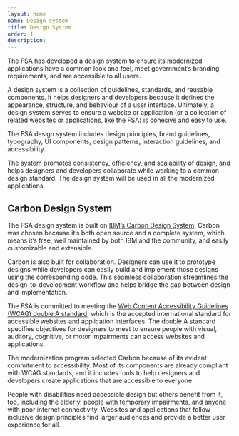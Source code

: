 ```yaml
---
layout: home
name: Design system
title: Design System
order: 1
description:
---
```

The FSA has developed a design system to ensure its modernized applications have a common look and feel, meet government’s branding requirements, and are accessible to all users.

A design system is a collection of guidelines, standards, and reusable components. It helps designers and developers because it defines the appearance, structure, and behaviour of a user interface. Ultimately, a design system serves to ensure a website or application (or a collection of related websites or applications, like the FSA) is cohesive and easy to use.

The FSA design system includes design principles, brand guidelines, typography, UI components, design patterns, interaction guidelines, and accessibility.

The system promotes consistency, efficiency, and scalability of design, and helps designers and developers collaborate while working to a common design standard. The design system will be used in all the modernized applications.

## Carbon Design System
The FSA design system is built on [IBM’s Carbon Design System](https://carbondesignsystem.com/). Carbon was chosen because it’s both open source and a complete system, which means it’s free, well maintained by both IBM and the community, and easily customizable and extensible.

Carbon is also built for collaboration. Designers can use it to prototype designs while developers can easily build and implement those designs using the corresponding code. This seamless collaboration streamlines the design-to-development workflow and helps bridge the gap between design and implementation.

The FSA is committed to meeting the [Web Content Accessibility Guidelines (WCAG) double A standard](https://www.w3.org/WAI/WCAG2AA-Conformance), which is the accepted international standard for accessible websites and application interfaces. The double A standard specifies objectives for designers to meet to ensure people with visual, auditory, cognitive, or motor impairments can access websites and applications.

The modernization program selected Carbon because of its evident commitment to accessibility. Most of its components are already compliant with WCAG standards, and it includes tools to help designers and developers create applications that are accessible to everyone.

People with disabilities need accessible design but others benefit from it, too, including the elderly, people with temporary impairments, and anyone with poor internet connectivity. Websites and applications that follow inclusive design principles find larger audiences and provide a better user experience for all.
